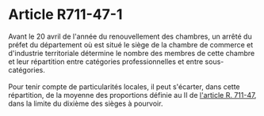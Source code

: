 # Article R711-47-1

Avant le 20 avril de l'année du renouvellement des chambres, un arrêté du préfet du département où est situé le siège de la chambre de commerce et d'industrie territoriale détermine le nombre des membres de cette chambre et leur répartition entre catégories professionnelles et entre sous-catégories. <br/><br/>Pour tenir compte de particularités locales, il peut s'écarter, dans cette répartition, de la moyenne des proportions définie au II de <a href='/code-de-commerce/partie-reglementaire/livre-vii-des-juridictions-commerciales-et-de-lorganisation-du-commerce/titre-ier-du-reseau-des-chambres-de-commerce-et-dindustrie/chapitre-ier-de-lorganisation-et-des-missions-du-reseau-des-chambres-de-commerce-et-dindustrie/section-2-des-chambres-regionales-de-commerce-et-dindustrie/sous-section-3-de-lorganisation-et-du-fonctionnement/r711-47.md'>l'article R. 711-47</a>, dans la limite du dixième des sièges à pourvoir.